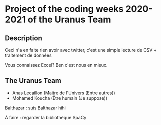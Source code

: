 # Project of the coding weeks 2020-2021 of the Uranus Team

## Description

Ceci n'a en faite rien avoir avec twitter,
c'est une simple lecture de CSV + traitement de données

Vous connaissez Excel? Ben c'est nous en mieux.


## The Uranus Team

- Anas Lecaillon (Maitre de l'Univers (Entre autres))
- Mohamed Koucha (Être humain (Je suppose))

Balthazar : suis Balthazar hihi

À faire : regarder la bibliothèque SpaCy